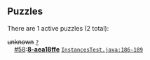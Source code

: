 ## Puzzles

There are 1 active puzzles (2 total):


<del>unknown</del> [`?`](../master/?)<br/>
&nbsp;&nbsp;&nbsp;&nbsp;[#58](:https://github.com/jcabi/jcabi-mysql-maven-plugin/issues/58):[**8-aea18ffe**](https://github.com/jcabi/jcabi-mysql-maven-plugin/issues/58) [`InstancesTest.java:186-189`](../master/src/test/java/com/jcabi/mysql/maven/plugin/InstancesTest.java#L186-L189)<br/>